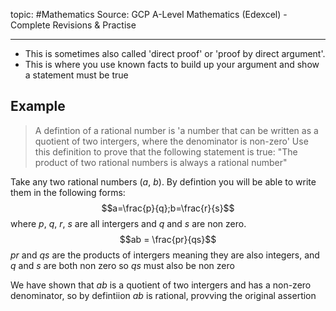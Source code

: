 topic: #Mathematics 
Source: GCP A-Level Mathematics (Edexcel) - Complete Revisions & Practise

---
- This is sometimes also called 'direct proof' or 'proof by direct argument'.
- This is where you use known facts to build up your argument and show a statement must be true
## Example
>A defintion of a rational number is 'a number that can be written as a quotient of two intergers, where the denominator is non-zero'
>Use this definition to prove that the following statement is true: "The product of two rational numbers is always a rational number"

Take any two rational numbers ($a$, $b$). By defintion you will be able to write them in the following forms:
$$a=\frac{p}{q};b=\frac{r}{s}$$
where $p$, $q$, $r$, $s$ are all intergers and $q$ and $s$ are non zero.
$$ab = \frac{pr}{qs}$$
$pr$ and $qs$ are the products of intergers meaning they are also integers, and $q$ and $s$ are both non zero so $qs$ must also be non zero

We have shown that $ab$ is a quotient of two intergers and has a non-zero denominator, so by defintiion $ab$ is rational, provving the original assertion
